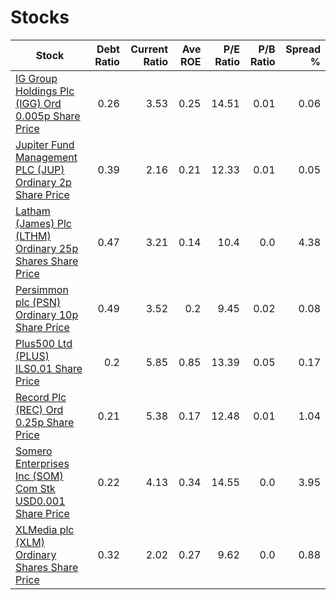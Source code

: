 # Stocks
| Stock | Debt Ratio | Current Ratio | Ave ROE | P/E Ratio | P/B Ratio | Spread % |
| ----- | ----------:| -------------:| -------:| ---------:| ---------:| --------:|
|[IG Group Holdings Plc (IGG) Ord 0.005p Share Price ](https://www.hl.co.uk/shares/shares-search-results/i/ig-group-holdings-plc-ord-0.005p "Link")|0.26|3.53|0.25|14.51|0.01|0.06|
|[Jupiter Fund Management PLC (JUP) Ordinary 2p Share Price ](https://www.hl.co.uk/shares/shares-search-results/j/jupiter-fund-management-plc-ordinary-2p "Link")|0.39|2.16|0.21|12.33|0.01|0.05|
|[Latham (James) Plc (LTHM) Ordinary 25p Shares Share Price ](https://www.hl.co.uk/shares/shares-search-results/l/latham-james-plc-ordinary-25p-shares "Link")|0.47|3.21|0.14|10.4|0.0|4.38|
|[Persimmon plc (PSN) Ordinary 10p Share Price ](https://www.hl.co.uk/shares/shares-search-results/p/persimmon-plc-ordinary-10p "Link")|0.49|3.52|0.2|9.45|0.02|0.08|
|[Plus500 Ltd (PLUS) ILS0.01 Share Price ](https://www.hl.co.uk/shares/shares-search-results/p/plus500-ltd-ordinary-ils0.01 "Link")|0.2|5.85|0.85|13.39|0.05|0.17|
|[Record Plc (REC) Ord 0.25p Share Price ](https://www.hl.co.uk/shares/shares-search-results/r/record-plc-ord-0.25p "Link")|0.21|5.38|0.17|12.48|0.01|1.04|
|[Somero Enterprises Inc (SOM) Com Stk USD0.001 Share Price ](https://www.hl.co.uk/shares/shares-search-results/s/somero-enterprises-inc-com-stk-usd0.001 "Link")|0.22|4.13|0.34|14.55|0.0|3.95|
|[XLMedia plc (XLM) Ordinary Shares Share Price ](https://www.hl.co.uk/shares/shares-search-results/x/xlmedia-plc-ordinary-shares "Link")|0.32|2.02|0.27|9.62|0.0|0.88|
